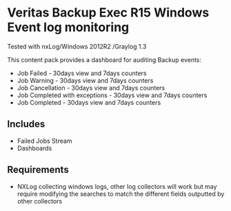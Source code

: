 # Veritas Backup Exec R15 Windows Event log monitoring

Tested with nxLog/Windows 2012R2 /Graylog 1.3

This content pack provides a dashboard for auditing Backup events:
* Job Failed - 30days view and 7days counters 
* Job Warning - 30days view and 7days counters 
* Job Cancellation - 30days view and 7days counters 
* Job Completed with exceptions - 30days view and 7days counters 
* Job Completed - 30days view and 7days counters 

## Includes

* Failed Jobs Stream
* Dashboards 

## Requirements

* NXLog collecting windows logs, other log collectors will work but may require modifying the searches to match the different fields outputted by other collectors


```

